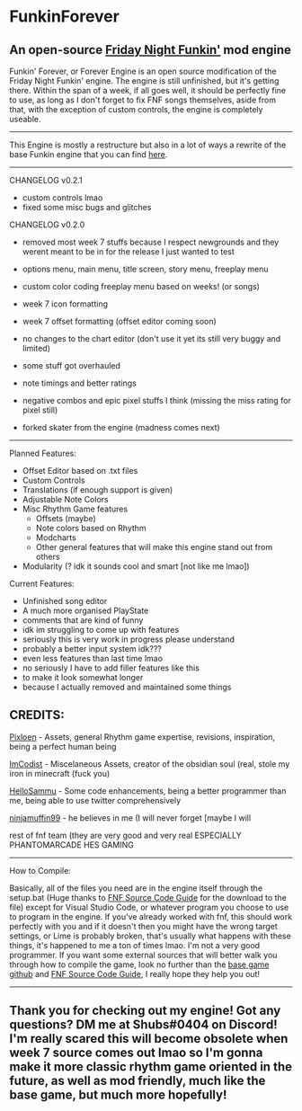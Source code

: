# FunkinForever
An open-source [Friday Night Funkin'](https://www.newgrounds.com/portal/view/770371) mod engine
----------------------------------------------
Funkin' Forever, or Forever Engine is an open source modification of the Friday Night Funkin' engine. The engine is still unfinished, but it's getting there. Within the span of a week, if all goes well, it should be perfectly fine to use, as long as I don't forget to fix FNF songs themselves, aside from that, with the exception of custom controls, the engine is completely useable.

----------------------------------------------
This Engine is mostly a restructure but also in a lot of ways a rewrite of the base Funkin engine that you can find [here](https://github.com/ninjamuffin99/Funkin).

----------------------------------------------
CHANGELOG v0.2.1
* custom controls lmao
* fixed some misc bugs and glitches

CHANGELOG v0.2.0
* removed most week 7 stuffs because I respect newgrounds and they werent meant to be in for the release I just wanted to test
* options menu, main menu, title screen, story menu, freeplay menu
* custom color coding freeplay menu based on weeks! (or songs)
* week 7 icon formatting
* week 7 offset formatting (offset editor coming soon)
* no changes to the chart editor (don't use it yet its still very buggy and limited)
* some stuff got overhauled
* note timings and better ratings
* negative combos and epic pixel stuffs I think (missing the miss rating for pixel still)

* forked skater from the engine (madness comes next)
----------------------------------------------


Planned Features:
* Offset Editor based on .txt files
* Custom Controls
* Translations (if enough support is given)
* Adjustable Note Colors
* Misc Rhythm Game features
  * Offsets (maybe)
  * Note colors based on Rhythm
  * Modcharts
  * Other general features that will make this engine stand out from others
* Modularity (? idk it sounds cool and smart [not like me lmao])

Current Features:
* Unfinished song editor
* A much more organised PlayState
* comments that are kind of funny
* idk im struggling to come up with features
* seriously this is very work in progress please understand
* probably a better input system idk???
* even less features than last time lmao
* no seriously I have to add filler features like this
* to make it look somewhat longer
* because I actually removed and maintained some things

CREDITS:
----------------------------------------------

[Pixloen](https://github.com/PixlJacket) - Assets, general Rhythm game expertise, revisions, inspiration, being a perfect human being

[ImCodist](https://github.com/ImCodist) - Miscelaneous Assets, creator of the obsidian soul (real, stole my iron in minecraft (fuck you)

[HelloSammu](https://github.com/hellosammu) - Some code enhancements, being a better programmer than me, being able to use twitter comprehensively

[ninjamuffin99](https://twitter.com/ninja_muffin99) - he believes in me (I will never forget [maybe I will

rest of fnf team (they are very good and very real ESPECIALLY PHANTOMARCADE HES GAMING

----------------------------------------------
How to Compile:

Basically, all of the files you need are in the engine itself through the setup.bat (Huge thanks to [FNF Source Code Guide](https://gamebanana.com/tuts/13798) for the download to the file) except for Visual Studio Code, or whatever program you choose to use to program in the engine. If you've already worked with fnf, this should work perfectly with you and if it doesn't then you might have the wrong target settings, or Lime is probably broken, that's usually what happens with these things, it's happened to me a ton of times lmao. I'm not a very good programmer.
If you want some external sources that will better walk you through how to compile the game, look no further than the [base game github](https://github.com/ninjamuffin99/Funkin) and [FNF Source Code Guide](https://gamebanana.com/tuts/13798), I really hope they help you out!

----------------------------------------------
Thank you for checking out my engine! Got any questions? DM me at Shubs#0404 on Discord!
I'm **really** scared this will become obsolete when week 7 source comes out lmao so I'm gonna make it more classic rhythm game oriented in the future, as well as mod friendly, much like the base game, but much more hopefully!
----------------------------------------------
